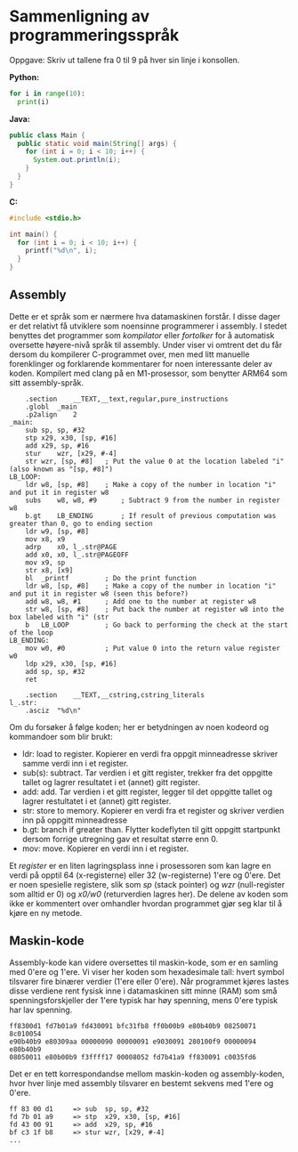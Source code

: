 # Sammenligning av programmeringsspråk

Oppgave: Skriv ut tallene fra 0 til 9 på hver sin linje i konsollen.

**Python:**
```python
for i in range(10):
  print(i)
```

**Java:**
```java
public class Main {
  public static void main(String[] args) {
    for (int i = 0; i < 10; i++) {
      System.out.println(i);
    }
  }
}
```

**C:**
```C
#include <stdio.h>

int main() {
  for (int i = 0; i < 10; i++) {
    printf("%d\n", i);
  }
}
```

## Assembly
Dette er et språk som er nærmere hva datamaskinen forstår. I disse dager er det relativt få utviklere som noensinne programmerer i assembly. I stedet benyttes det programmer som *kompilator* eller *fortolker* for å automatisk oversette høyere-nivå språk til assembly. Under viser vi omtrent det du får dersom du kompilerer C-programmet over, men med litt manuelle forenklinger og forklarende kommentarer for noen interessante deler av koden. Kompilert med clang på en M1-prosessor, som benytter ARM64 som sitt assembly-språk.
```
	.section	__TEXT,__text,regular,pure_instructions
	.globl	_main
	.p2align	2
_main:
	sub	sp, sp, #32
	stp	x29, x30, [sp, #16]
	add	x29, sp, #16
	stur	wzr, [x29, #-4]
	str	wzr, [sp, #8]   ; Put the value 0 at the location labeled "i" (also known as "[sp, #8]")
LB_LOOP:
	ldr	w8, [sp, #8]    ; Make a copy of the number in location "i" and put it in register w8
	subs	w8, w8, #9      ; Subtract 9 from the number in register w8
	b.gt	LB_ENDING       ; If result of previous computation was greater than 0, go to ending section
	ldr	w9, [sp, #8]
	mov	x8, x9
	adrp	x0, l_.str@PAGE
	add	x0, x0, l_.str@PAGEOFF
	mov	x9, sp
	str	x8, [x9]
	bl	_printf         ; Do the print function
	ldr	w8, [sp, #8]    ; Make a copy of the number in location "i" and put it in register w8 (seen this before?)
	add	w8, w8, #1      ; Add one to the number at register w8
	str	w8, [sp, #8]    ; Put back the number at register w8 into the box labeled with "i" (str
	b	LB_LOOP         ; Go back to performing the check at the start of the loop
LB_ENDING:
	mov	w0, #0          ; Put value 0 into the return value register w0
	ldp	x29, x30, [sp, #16] 
	add	sp, sp, #32
	ret
  
	.section	__TEXT,__cstring,cstring_literals
l_.str:
	.asciz	"%d\n"
```
Om du forsøker å følge koden; her er betydningen av noen kodeord og kommandoer som blir brukt:
 - ldr: load to register. Kopierer en verdi fra oppgit minneadresse skriver samme verdi inn i et register.
 - sub(s): subtract. Tar verdien i et gitt register, trekker fra det oppgitte tallet og lagrer resultatet i et (annet) gitt register.
 - add: add. Tar verdien i et gitt register, legger til det oppgitte tallet og lagrer restultatet i et (annet) gitt register.
 - str: store to memory. Kopierer en verdi fra et register og skriver verdien inn på oppgitt minneadresse
 - b.gt: branch if greater than. Flytter kodeflyten til gitt oppgitt startpunkt dersom forrige utregning gav et resultat større enn 0.
 - mov: move. Kopierer en verdi inn i et register.
 
Et *register* er en liten lagringsplass inne i prosessoren som kan lagre en verdi på opptil 64 (x-registerne) eller 32 (w-registerne) 1'ere og 0'ere. Det er noen spesielle registere, slik som *sp* (stack pointer) og *wzr* (null-register som alltid er 0) og *x0/w0* (returverdien lagres her). De delene av koden som ikke er kommentert over omhandler hvordan programmet gjør seg klar til å kjøre en ny metode.

## Maskin-kode
Assembly-kode kan videre oversettes til maskin-kode, som er en samling med 0'ere og 1'ere. Vi viser her koden som hexadesimale tall: hvert symbol tilsvarer fire binærer verdier (1'ere eller 0'ere). Når programmet kjøres lastes disse verdiene rent fysisk inne i datamaskinen sitt minne (RAM) som små spenningsforskjeller der 1'ere typisk har høy spenning, mens 0'ere typisk har lav spenning.
```
ff8300d1 fd7b01a9 fd430091 bfc31fb8 ff0b00b9 e80b40b9 08250071 8c010054
e90b40b9 e80309aa 00000090 00000091 e9030091 280100f9 00000094 e80b40b9 
08050011 e80b00b9 f3ffff17 00008052 fd7b41a9 ff830091 c0035fd6
```

Det er en tett korrespondandse mellom maskin-koden og assembly-koden, hvor hver linje med assembly tilsvarer en bestemt sekvens med 1'ere og 0'ere.
```
ff 83 00 d1  	=> sub	sp, sp, #32
fd 7b 01 a9  	=> stp	x29, x30, [sp, #16]
fd 43 00 91  	=> add	x29, sp, #16
bf c3 1f b8  	=> stur	wzr, [x29, #-4]
...
```
